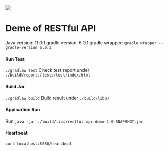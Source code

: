 ![](https://github.com/aimer-ai/restful-api-demo/workflows/Test/badge.svg)

# Deme of RESTful API

Java version: 11.0.1
gradle version: 6.0.1
gradle wrapper: `gradle wrapper --gradle-version 6.0.1`


#### Run Test

`./gradlew test`
Check test report under `./build/reports/tests/test/index.html`


#### Build Jar

`./gradlew build`
Build result under `./build/libs/`

#### Application Run

Run `java -jar ./build/libs/restful-api-demo-1.0-SNAPSHOT.jar`

#### Heartbeat

`curl localhost:8080/heartbeat`

